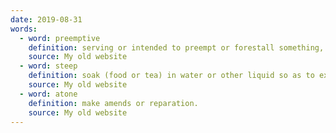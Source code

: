 ```yaml
---
date: 2019-08-31
words:
  - word: preemptive
    definition: serving or intended to preempt or forestall something, especially to prevent attack by disabling the enemy.
    source: My old website
  - word: steep
    definition: soak (food or tea) in water or other liquid so as to extract its flavor or to soften it.
    source: My old website
  - word: atone
    definition: make amends or reparation.
    source: My old website
---
```

